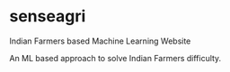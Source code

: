# senseagri
Indian Farmers based Machine Learning Website

An ML based approach to solve Indian Farmers difficulty.


